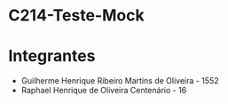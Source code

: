 ﻿# C214-Teste-Mock

# Integrantes
- Guilherme Henrique Ribeiro Martins de Oliveira - 1552
- Raphael Henrique de Oliveira Centenário - 16
